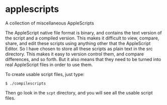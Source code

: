 applescripts
============

A collection of miscellaneous AppleScripts

The AppleScript native file format is binary, and contains the text version of the script and a compiled version. This makes it difficult to view, compare, share, and edit these scripts using anything other that the AppleScript Editor. So I have chosen to store all these scripts as plain text in the src directory. This makes it easy to version control them, and compare differences, and so forth. But it also means that they need to be turned into real AppleScript files in order to use them.

To create usable script files, just type:

    $ ./compilescripts
	
Then go look in the `scpt` directory, and you will see all the usable script files.

